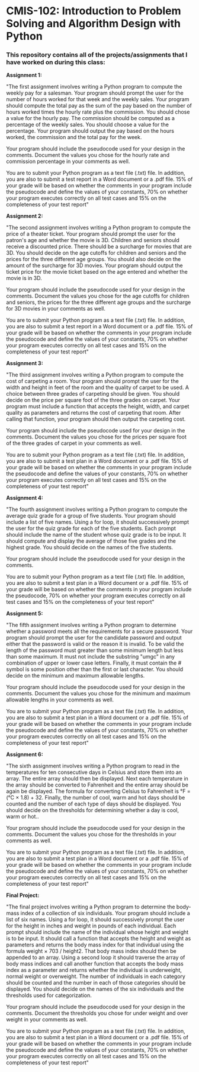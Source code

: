 # CMIS-102: Introduction to Problem Solving and Algorithm Design with Python

### This repository contains all of the projects/assignments that I have worked on during this class:

**Assignment 1:**

"The first assignment involves writing a Python program to compute the weekly pay for a salesman. Your program should prompt the user for the number of hours worked for that week and the weekly sales. Your program should compute the total pay as the sum of the pay based on the number of hours worked times the hourly rate plus the commission. You should chose a value for the hourly pay. The commission should be computed as a percentage of the weekly sales. You should choose a value for the percentage. Your program should output the pay based on the hours worked, the commission and the total pay for the week.

Your program should include the pseudocode used for your design in the comments.  Document the values you chose for the hourly rate and commission percentage in your comments as well.

You are to submit your Python program as a text file (.txt) file. In addition, you are also to submit a test report in a Word document or a .pdf file. 15% of your grade will be based on whether the comments in your program include the pseudocode and define the values of your constants, 70% on whether your program executes correctly on all test cases and 15% on the completeness of your test report"

**Assignment 2:**

"The second assignment involves writing a Python program to compute the price of a theater ticket. Your program should prompt the user for the patron's age and whether the movie is 3D. Children and seniors should receive a discounted price. There should be a surcharge for movies that are 3D. You should decide on the age cutoffs for children and seniors and the prices for the three different age groups. You should also decide on the amount of the surcharge for 3D movies. Your program should output the ticket price for the movie ticket based on the age entered and whether the movie is in 3D.

Your program should include the pseudocode used for your design in the comments. Document the values you chose for the age cutoffs for children and seniors, the prices for the three different age groups and the surcharge for 3D movies in your comments as well.

You are to submit your Python program as a text file (.txt) file. In addition, you are also to submit a test report in a Word document or a .pdf file.  15% of your grade will be based on whether the comments in your program include the pseudocode and define the values of your constants, 70% on whether your program executes correctly on all test cases and 15% on the completeness of your test report"

**Assignment 3:**

"The third assignment involves writing a Python program to compute the cost of carpeting a room. Your program should prompt the user for the width and height in feet of the room and the quality of carpet to be used. A choice between three grades of carpeting should be given. You should decide on the price per square foot of the three grades on carpet. Your program must include a function that accepts the height, width, and carpet quality as parameters and returns the cost of carpeting that room. After calling that function, your program should then output the carpeting cost.

Your program should include the pseudocode used for your design in the comments. Document the values you chose for the prices per square foot of the three grades of carpet in your comments as well.

You are to submit your Python program as a text file (.txt) file. In addition, you are also to submit a test plan in a Word document or a .pdf file. 15% of your grade will be based on whether the comments in your program include the pseudocode and define the values of your constants, 70% on whether your program executes correctly on all test cases and 15% on the completeness of your test report"

**Assignment 4:**

"The fourth assignment involves writing a Python program to compute the average quiz grade for a group of five students. Your program should include a list of five names. Using a for loop, it should successively prompt the user for the quiz grade for each of the five students. Each prompt should include the name of the student whose quiz grade is to be input. It should compute and display the average of those five grades and the highest grade. You should decide on the names of the five students.

Your program should include the pseudocode used for your design in the comments.

You are to submit your Python program as a text file (.txt) file. In addition, you are also to submit a test plan in a Word document or a .pdf file. 15% of your grade will be based on whether the comments in your program include the pseudocode, 70% on whether your program executes correctly on all test cases and 15% on the completeness of your test report"

**Assignment 5:**

"The fifth assignment involves writing a Python program to determine whether a password meets all the requirements for a secure password. Your program should prompt the user for the candidate password and output either that the password is valid or the reason it is invalid. To be valid the length of the password must greater than some minimum length but less than some maximum. It must not include the substring "umgc" in any combination of upper or lower case letters. Finally, it must contain the # symbol is some position other than the first or last character. You should decide on the minimum and maximum allowable lengths.

Your program should include the pseudocode used for your design in the comments. Document the values you chose for the minimum and maximum allowable lengths in your comments as well.

You are to submit your Python program as a text file (.txt) file. In addition, you are also to submit a test plan in a Word document or a .pdf file. 15% of your grade will be based on whether the comments in your program include the pseudocode and define the values of your constants, 70% on whether your program executes correctly on all test cases and 15% on the completeness of your test report"

**Assignment 6:**

"The sixth assignment involves writing a Python program to read in the temperatures for ten consecutive days in Celsius and store them into an array. The entire array should then be displayed. Next each temperature in the array should be converted to Fahrenheit and the entire array should be again be displayed. The formula for converting Celsius to Fahrenheit is °F = (°C × 1.8) + 32. Finally, the number of cool, warm and hot days should be counted and the number of each type of days should be displayed. You should decide on the thresholds for determining whether a day is cool, warm or hot..

Your program should include the pseudocode used for your design in the comments. Document the values you chose for the thresholds in your comments as well.

You are to submit your Python program as a text file (.txt) file. In addition, you are also to submit a test plan in a Word document or a .pdf file. 15% of your grade will be based on whether the comments in your program include the pseudocode and define the values of your constants, 70% on whether your program executes correctly on all test cases and 15% on the completeness of your test report"

**Final Project:**

"The final project involves writing a Python program to determine the body-mass index of a collection of six individuals. Your program should include a list of six names. Using a for loop, it should successively prompt the user for the height in inches and weight in pounds of each individual. Each prompt should include the name of the individual whose height and weight is to be input. It should call a function that accepts the height and weight as parameters and returns the body mass index for that individual using the formula weight × 703 / height2. That body mass index should then be appended to an array. Using a second loop it should traverse the array of body mass indices and call another function that accepts the body mass index as a parameter and returns whether the individual is underweight, normal weight or overweight. The number of individuals in each category should be counted and the number in each of those categories should be displayed. You should decide on the names of the six individuals and the thresholds used for categorization.

Your program should include the pseudocode used for your design in the comments. Document the thresholds you chose for under weight and over weight in your comments as well.

You are to submit your Python program as a text file (.txt) file. In addition, you are also to submit a test plan in a Word document or a .pdf file. 15% of your grade will be based on whether the comments in your program include the pseudocode and define the values of your constants, 70% on whether your program executes correctly on all test cases and 15% on the completeness of your test report"
